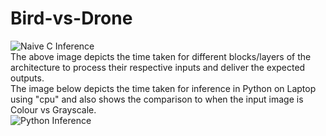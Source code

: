 # Bird-vs-Drone

![Naive C Inference](https://github.com/user-attachments/assets/f1d632f5-1ffe-4db8-ae67-32d5551c4017)<br>
The above image depicts the time taken for different blocks/layers of the architecture to process their respective inputs and deliver the expected outputs.<br>
The image below depicts the time taken for inference in Python on Laptop using "cpu" and also shows the comparison to when the input image is Colour vs Grayscale.<br>
![Python Inference](https://github.com/user-attachments/assets/526e00d5-e80a-4f90-90bc-75d30465fafe)
